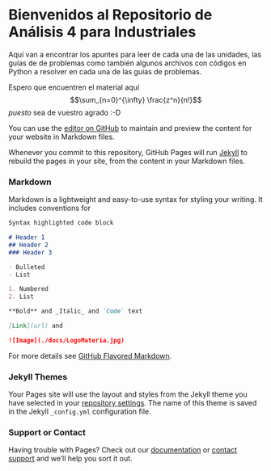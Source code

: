 # Bienvenidos al Repositorio de Análisis 4 para Industriales

Aquí van a encontrar los apuntes para leer de cada una de las unidades, las guías de de problemas como también algunos archivos con códigos en Python a resolver en cada una de las guias de problemas.

Espero que encuentren el material aquí $$\sum_{n=0}^{\infty} \frac{z^n}{n!}$$ _puesto_     sea de vuestro agrado  :-D



You can use the [editor on GitHub](https://github.com/hjferrari66/Analisis_4/edit/master/README.md) to maintain and preview the content for your website in Markdown files.

Whenever you commit to this repository, GitHub Pages will run [Jekyll](https://jekyllrb.com/) to rebuild the pages in your site, from the content in your Markdown files.

### Markdown

Markdown is a lightweight and easy-to-use syntax for styling your writing. It includes conventions for

```markdown
Syntax highlighted code block

# Header 1
## Header 2
### Header 3

- Bulleted
- List

1. Numbered
2. List

**Bold** and _Italic_ and `Code` text

[Link](url) and 

![Image](./docs/LogoMateria.jpg)
```

For more details see [GitHub Flavored Markdown](https://guides.github.com/features/mastering-markdown/).

### Jekyll Themes

Your Pages site will use the layout and styles from the Jekyll theme you have selected in your [repository settings](https://github.com/hjferrari66/Analisis_4/settings). The name of this theme is saved in the Jekyll `_config.yml` configuration file.

### Support or Contact

Having trouble with Pages? Check out our [documentation](https://docs.github.com/categories/github-pages-basics/) or [contact support](https://github.com/contact) and we’ll help you sort it out.
